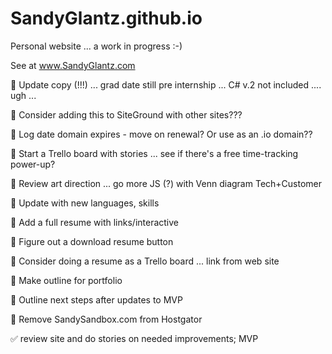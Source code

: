 # SandyGlantz.github.io

Personal website ... a work in progress :-)

See at www.SandyGlantz.com


:black_square_button: Update copy (!!!) ... grad date still pre internship ... C# v.2 not included .... ugh ...

:black_square_button: Consider adding this to SiteGround with other sites???

:black_square_button: Log date domain expires - move on renewal? Or use as an .io domain??

:black_square_button: Start a Trello board with stories ... see if there's a free time-tracking power-up?

:black_square_button: Review art direction ... go more JS (?) with Venn diagram Tech+Customer

:black_square_button: Update with new languages, skills

:black_square_button: Add a full resume with links/interactive

:black_square_button: Figure out a download resume button

:black_square_button: Consider doing a resume as a Trello board ... link from web site

:black_square_button: Make outline for portfolio

:black_square_button: Outline next steps after updates to MVP

:black_square_button: Remove SandySandbox.com from Hostgator

:white_check_mark: review site and do stories on needed improvements; MVP
